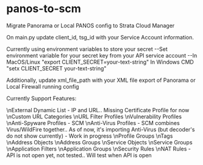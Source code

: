 # panos-to-scm
Migrate Panorama or Local PANOS config to Strata Cloud Manager


On main.py update client_id, tsg_id with your Service Account information.

Currently using environment variables to store your secret
--Set environment variable for your secret key from your API service account
--In MacOS/Linux "export CLIENT_SECRET=your-text-string" In Windows CMD "setx CLIENT_SECRET your-text-string"

Additionally, update xml_file_path with your XML file export of Panorama or Local Firewall running config

Currently Support Features:

\nExternal Dynamic List - IP and URL.. Missing Certificate Profile for now
\nCustom URL Categories
\nURL Filter Profiles
\nVulnerability Profiles
\nAnti-Spyware Profiles - SCM
\nAnti-Virus Profiles - SCM combines Virus/WildFire together.. As of now, it's importing Anti-Virus (but decoder's do not show currently) - Work in progress
\nProfile Groups
\nTags
\nAddress Objects
\nAddress Groups
\nService Objects
\nService Groups
\nApplication Filters
\nApplication Groups
\nSecurity Rules
\nNAT Rules - API is not open yet, not tested.. Will test when API is open
